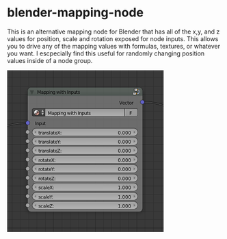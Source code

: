 # blender-mapping-node

This is an alternative mapping node for Blender that has all of the x,y, and z values for position, scale and rotation exposed for node inputs. This allows you to drive any of the mapping values with formulas, textures, or whatever you want. I escpecially find this useful for randomly changing position values inside of a node group.

<img src="/assets/img/screenshot.png">
